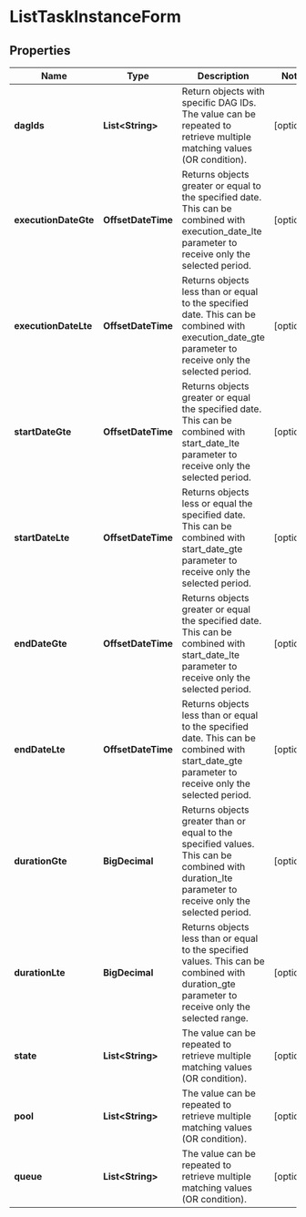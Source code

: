 

# ListTaskInstanceForm


## Properties

Name | Type | Description | Notes
------------ | ------------- | ------------- | -------------
**dagIds** | **List&lt;String&gt;** | Return objects with specific DAG IDs. The value can be repeated to retrieve multiple matching values (OR condition). |  [optional]
**executionDateGte** | **OffsetDateTime** | Returns objects greater or equal to the specified date.  This can be combined with execution_date_lte parameter to receive only the selected period.  |  [optional]
**executionDateLte** | **OffsetDateTime** | Returns objects less than or equal to the specified date.  This can be combined with execution_date_gte parameter to receive only the selected period.  |  [optional]
**startDateGte** | **OffsetDateTime** | Returns objects greater or equal the specified date.  This can be combined with start_date_lte parameter to receive only the selected period.  |  [optional]
**startDateLte** | **OffsetDateTime** | Returns objects less or equal the specified date.  This can be combined with start_date_gte parameter to receive only the selected period.  |  [optional]
**endDateGte** | **OffsetDateTime** | Returns objects greater or equal the specified date.  This can be combined with start_date_lte parameter to receive only the selected period.  |  [optional]
**endDateLte** | **OffsetDateTime** | Returns objects less than or equal to the specified date.  This can be combined with start_date_gte parameter to receive only the selected period.  |  [optional]
**durationGte** | **BigDecimal** | Returns objects greater than or equal to the specified values.  This can be combined with duration_lte parameter to receive only the selected period.  |  [optional]
**durationLte** | **BigDecimal** | Returns objects less than or equal to the specified values.  This can be combined with duration_gte parameter to receive only the selected range.  |  [optional]
**state** | **List&lt;String&gt;** | The value can be repeated to retrieve multiple matching values (OR condition). |  [optional]
**pool** | **List&lt;String&gt;** | The value can be repeated to retrieve multiple matching values (OR condition). |  [optional]
**queue** | **List&lt;String&gt;** | The value can be repeated to retrieve multiple matching values (OR condition). |  [optional]



